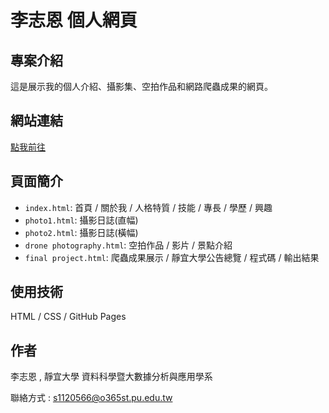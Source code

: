 # 李志恩 個人網頁

## 專案介紹
這是展示我的個人介紹、攝影集、空拍作品和網路爬蟲成果的網頁。

## 網站連結
[點我前往](https://jerrylee00125.github.io/Web/)

## 頁面簡介
- `index.html`: 首頁 / 關於我 / 人格特質 / 技能 / 專長 / 學歷 / 興趣
- `photo1.html`: 攝影日誌(直幅)
- `photo2.html`: 攝影日誌(橫幅)
- `drone photography.html`: 空拍作品 / 影片 / 景點介紹
- `final project.html`: 爬蟲成果展示 / 靜宜大學公告總覽 / 程式碼 / 輸出結果

## 使用技術
HTML / CSS / GitHub Pages

## 作者
李志恩 ,
靜宜大學 資料科學暨大數據分析與應用學系 

聯絡方式 : s1120566@o365st.pu.edu.tw




